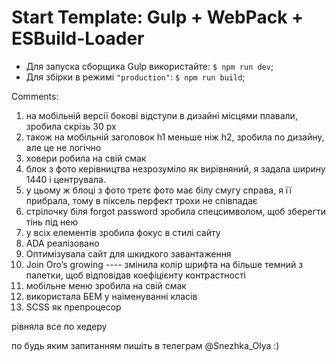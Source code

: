 # Start Template: Gulp + WebPack + ESBuild-Loader

- Для запуска сборщика Gulp використайте: `$ npm run dev`;
- Для збірки в режимі `"production"`: `$ npm run build`;

Comments:



1) на мобільній версії бокові відступи в дизайні місцями плавали, зробила скрізь 30 рх
2) також на мобільній заголовок h1 меньше ніж h2, зробила по дизайну, але це не логічно
3) ховери робила на свій смак
4) блок з фото керівництва незрозуміло як вирівняний, я задала ширину 1440 і центрувала.
5) у цьому ж блоці з фото третє фото має білу смугу справа, я її прибрала, тому в піксель перфект трохи не співпадає
6) стрілочку біля forgot password зробила спецсимволом, щоб зберегти тінь під нею
7) у всіх елементів зробила фокус в стилі сайту
8) ADA реалізовано
9) Оптимізувала сайт для шкидкого завантаження
10) Join Oro’s growing ---- змінила колір шрифта на більше темний з палетки, щоб відповідав коефіцієнту контрастності
11) мобільне меню зробила на свій смак
12) використала БЕМ у наіменуванні класів
13) SCSS як препроцесор

рівняла все по хедеру

по будь яким запитанням пишіть в телеграм @Snezhka_Olya :)



